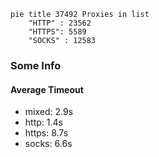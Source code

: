 
```mermaid
pie title 37492 Proxies in list
    "HTTP" : 23562
    "HTTPS": 5589
    "SOCKS" : 12583
```

### Some Info
#### Average Timeout

- mixed: 2.9s
- http: 1.4s
- https: 8.7s
- socks: 6.6s